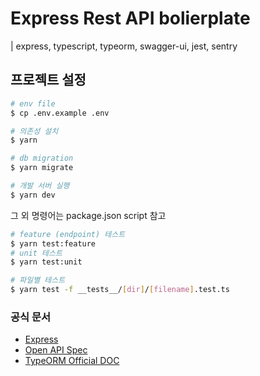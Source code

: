 # Express Rest API bolierplate

| express, typescript, typeorm, swagger-ui, jest, sentry

## 프로젝트 설정

```bash
# env file
$ cp .env.example .env

# 의존성 설치
$ yarn

# db migration
$ yarn migrate

# 개발 서버 실행
$ yarn dev
```

그 외 명령어는 package.json script 참고

```bash
# feature (endpoint) 테스트
$ yarn test:feature
# unit 테스트
$ yarn test:unit

# 파일별 테스트
$ yarn test -f __tests__/[dir]/[filename].test.ts
```

### 공식 문서

- [Express](https://expressjs.com/ko/)
- [Open API Spec](https://swagger.io/specification/)
- [TypeORM Official DOC](https://typeorm.io)
